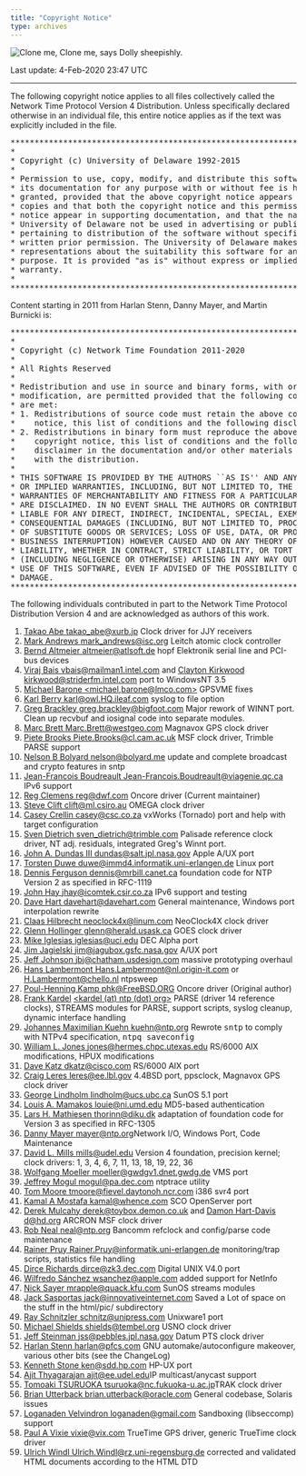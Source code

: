 ```yaml
---
title: "Copyright Notice"
type: archives
---
```


![Clone me,](/archives/pic/sheepb.jpg) Clone me, says Dolly sheepishly.

Last update: 4-Feb-2020 23:47 UTC

* * *

The following copyright notice applies to all files collectively called the Network Time Protocol Version 4 Distribution. Unless specifically declared otherwise in an individual file, this entire notice applies as if the text was explicitly included in the file.

<pre>***********************************************************************
*                                                                     *
* Copyright (c) University of Delaware 1992-2015                      *
*                                                                     *
* Permission to use, copy, modify, and distribute this software and   *
* its documentation for any purpose with or without fee is hereby     *
* granted, provided that the above copyright notice appears in all    *
* copies and that both the copyright notice and this permission       *
* notice appear in supporting documentation, and that the name        *
* University of Delaware not be used in advertising or publicity      *
* pertaining to distribution of the software without specific,        *
* written prior permission. The University of Delaware makes no       *
* representations about the suitability this software for any         *
* purpose. It is provided "as is" without express or implied          *
* warranty.                                                           *
*                                                                     *
***********************************************************************
</pre>

Content starting in 2011 from Harlan Stenn, Danny Mayer, and Martin Burnicki is:

<pre>***********************************************************************
*                                                                     *
* Copyright (c) Network Time Foundation 2011-2020                     *
*                                                                     *
* All Rights Reserved                                                 *
*                                                                     *
* Redistribution and use in source and binary forms, with or without  *
* modification, are permitted provided that the following conditions  *
* are met:                                                            *
* 1. Redistributions of source code must retain the above copyright   *
*    notice, this list of conditions and the following disclaimer.    *
* 2. Redistributions in binary form must reproduce the above          *
*    copyright notice, this list of conditions and the following      *
*    disclaimer in the documentation and/or other materials provided  *
*    with the distribution.                                           *
*                                                                     *
* THIS SOFTWARE IS PROVIDED BY THE AUTHORS ``AS IS'' AND ANY EXPRESS  *
* OR IMPLIED WARRANTIES, INCLUDING, BUT NOT LIMITED TO, THE IMPLIED   *
* WARRANTIES OF MERCHANTABILITY AND FITNESS FOR A PARTICULAR PURPOSE  *
* ARE DISCLAIMED. IN NO EVENT SHALL THE AUTHORS OR CONTRIBUTORS BE    *
* LIABLE FOR ANY DIRECT, INDIRECT, INCIDENTAL, SPECIAL, EXEMPLARY, OR *
* CONSEQUENTIAL DAMAGES (INCLUDING, BUT NOT LIMITED TO, PROCUREMENT   *
* OF SUBSTITUTE GOODS OR SERVICES; LOSS OF USE, DATA, OR PROFITS; OR  *
* BUSINESS INTERRUPTION) HOWEVER CAUSED AND ON ANY THEORY OF          *
* LIABILITY, WHETHER IN CONTRACT, STRICT LIABILITY, OR TORT           *
* (INCLUDING NEGLIGENCE OR OTHERWISE) ARISING IN ANY WAY OUT OF THE   *
* USE OF THIS SOFTWARE, EVEN IF ADVISED OF THE POSSIBILITY OF SUCH    *
* DAMAGE.                                                             *
***********************************************************************
</pre>

The following individuals contributed in part to the Network Time Protocol Distribution Version 4 and are acknowledged as authors of this work.

1.  [Takao Abe <takao_abe@xurb.jp>](mailto:%20takao_abe@xurb.jp) Clock driver for JJY receivers
2.  [Mark Andrews <mark_andrews@isc.org>](mailto:%20mark_andrews@isc.org) Leitch atomic clock controller
3.  [Bernd Altmeier <altmeier@atlsoft.de>](mailto:%20altmeier@atlsoft.de) hopf Elektronik serial line and PCI-bus devices
4.  [Viraj Bais <vbais@mailman1.intel.com>](mailto:%20vbais@mailman1.intel.co) and [Clayton Kirkwood <kirkwood@striderfm.intel.com>](mailto:%20kirkwood@striderfm.intel.com) port to WindowsNT 3.5
5.  [Michael Barone <michael,barone@lmco.com>](mailto:%20michael.barone@lmco.com) GPSVME fixes
6.  [Karl Berry <karl@owl.HQ.ileaf.com>](mailto:%20karl@owl.HQ.ileaf.com) syslog to file option
7.  [Greg Brackley <greg.brackley@bigfoot.com>](mailto:%20greg.brackley@bigfoot.com) Major rework of WINNT port. Clean up recvbuf and iosignal code into separate modules.
8.  [Marc Brett <Marc.Brett@westgeo.com>](mailto:%20Marc.Brett@westgeo.com) Magnavox GPS clock driver
9.  [Piete Brooks <Piete.Brooks@cl.cam.ac.uk>](mailto:%20Piete.Brooks@cl.cam.ac.uk) MSF clock driver, Trimble PARSE support
10.  [Nelson B Bolyard <nelson@bolyard.me>](mailto:%20nelson@bolyard.me) update and complete broadcast and crypto features in sntp
11.  [Jean-Francois Boudreault <Jean-Francois.Boudreault@viagenie.qc.ca>](mailto:%20Jean-Francois.Boudreault@viagenie.qc.ca) IPv6 support
12.  [Reg Clemens <reg@dwf.com>](mailto:%20reg@dwf.com) Oncore driver (Current maintainer)
13.  [Steve Clift <clift@ml.csiro.au>](mailto:%20clift@ml.csiro.au) OMEGA clock driver
14.  [Casey Crellin <casey@csc.co.za>](mailto:%20casey@csc.co.za) vxWorks (Tornado) port and help with target configuration
15.  [Sven Dietrich <sven_dietrich@trimble.com>](mailto:%20Sven_Dietrich@trimble.COM) Palisade reference clock driver, NT adj. residuals, integrated Greg's Winnt port.
16.  [John A. Dundas III <dundas@salt.jpl.nasa.gov>](mailto:%20dundas@salt.jpl.nasa.gov) Apple A/UX port
17.  [Torsten Duwe <duwe@immd4.informatik.uni-erlangen.de>](mailto:%20duwe@immd4.informatik.uni-erlangen.de) Linux port
18.  [Dennis Ferguson <dennis@mrbill.canet.ca>](mailto:%20dennis@mrbill.canet.ca) foundation code for NTP Version 2 as specified in RFC-1119
19.  [John Hay <jhay@icomtek.csir.co.za>](mailto:%20jhay@icomtek.csir.co.za) IPv6 support and testing
20.  [Dave Hart <davehart@davehart.com>](mailto:%20davehart@davehart.com) General maintenance, Windows port interpolation rewrite
21.  [Claas Hilbrecht <neoclock4x@linum.com>](mailto:%20neoclock4x@linum.com) NeoClock4X clock driver
22.  [Glenn Hollinger <glenn@herald.usask.ca>](mailto:%20glenn@herald.usask.ca) GOES clock driver
23.  [Mike Iglesias <iglesias@uci.edu>](mailto:%20iglesias@uci.edu) DEC Alpha port
24.  [Jim Jagielski <jim@jagubox.gsfc.nasa.gov>](mailto:jim@jagubox.gsfc.nasa.gov) A/UX port
25.  [Jeff Johnson <jbj@chatham.usdesign.com>](mailto:%20jbj@chatham.usdesign.com) massive prototyping overhaul
26.  [Hans Lambermont <Hans.Lambermont@nl.origin-it.com>](mailto:%20Hans.Lambermont@nl.origin-it.com) or [<H.Lambermont@chello.nl>](mailto:H.Lambermont@chello.nl) ntpsweep
27.  [Poul-Henning Kamp <phk@FreeBSD.ORG>](mailto:%20phk@FreeBSD.ORG) Oncore driver (Original author)
28.  [Frank Kardel](http://www4.informatik.uni-erlangen.de/%7ekardel) [<kardel (at) ntp (dot) org>](mailto:kardel@ntp.org) PARSE <GENERIC> (driver 14 reference clocks), STREAMS modules for PARSE, support scripts, syslog cleanup, dynamic interface handling
29.  [Johannes Maximilian Kuehn <kuehn@ntp.org>](mailto:kuehn@ntp.org) Rewrote <tt>sntp</tt> to comply with NTPv4 specification, <tt>ntpq saveconfig</tt>
30.  [William L. Jones <jones@hermes.chpc.utexas.edu>](mailto:%20jones@hermes.chpc.utexas.edu) RS/6000 AIX modifications, HPUX modifications
31.  [Dave Katz <dkatz@cisco.com>](mailto:%20dkatz@cisco.com) RS/6000 AIX port
32.  [Craig Leres <leres@ee.lbl.gov>](mailto:%20leres@ee.lbl.gov) 4.4BSD port, ppsclock, Magnavox GPS clock driver
33.  [George Lindholm <lindholm@ucs.ubc.ca>](mailto:%20lindholm@ucs.ubc.ca) SunOS 5.1 port
34.  [Louis A. Mamakos <louie@ni.umd.edu>](mailto:%20louie@ni.umd.edu) MD5-based authentication
35.  [Lars H. Mathiesen <thorinn@diku.dk>](mailto:%20thorinn@diku.dk) adaptation of foundation code for Version 3 as specified in RFC-1305
36.  [Danny Mayer <mayer@ntp.org>](mailto:%20mayer@ntp.org)Network I/O, Windows Port, Code Maintenance
37.  [David L. Mills <mills@udel.edu>](mailto:%20mills@udel.edu) Version 4 foundation, precision kernel; clock drivers: 1, 3, 4, 6, 7, 11, 13, 18, 19, 22, 36
38.  [Wolfgang Moeller <moeller@gwdgv1.dnet.gwdg.de>](mailto:%20moeller@gwdgv1.dnet.gwdg.de) VMS port
39.  [Jeffrey Mogul <mogul@pa.dec.com>](mailto:%20mogul@pa.dec.com) ntptrace utility
40.  [Tom Moore <tmoore@fievel.daytonoh.ncr.com>](mailto:%20tmoore@fievel.daytonoh.ncr.com) i386 svr4 port
41.  [Kamal A Mostafa <kamal@whence.com>](mailto:%20kamal@whence.com) SCO OpenServer port
42.  [Derek Mulcahy <derek@toybox.demon.co.uk>](mailto:%20derek@toybox.demon.co.uk) and [Damon Hart-Davis <d@hd.org>](mailto:%20d@hd.org) ARCRON MSF clock driver
43.  [Rob Neal <neal@ntp.org>](mailto:%20neal@ntp.org) Bancomm refclock and config/parse code maintenance
44.  [Rainer Pruy <Rainer.Pruy@informatik.uni-erlangen.de>](mailto:%20Rainer.Pruy@informatik.uni-erlangen.de) monitoring/trap scripts, statistics file handling
45.  [Dirce Richards <dirce@zk3.dec.com>](mailto:%20dirce@zk3.dec.com) Digital UNIX V4.0 port
46.  [Wilfredo Sánchez <wsanchez@apple.com>](mailto:%20wsanchez@apple.com) added support for NetInfo
47.  [Nick Sayer <mrapple@quack.kfu.com>](mailto:%20mrapple@quack.kfu.com) SunOS streams modules
48.  [Jack Sasportas <jack@innovativeinternet.com>](mailto:%20jack@innovativeinternet.com) Saved a Lot of space on the stuff in the html/pic/ subdirectory
49.  [Ray Schnitzler <schnitz@unipress.com>](mailto:%20schnitz@unipress.com) Unixware1 port
50.  [Michael Shields <shields@tembel.org>](mailto:%20shields@tembel.org) USNO clock driver
51.  [Jeff Steinman <jss@pebbles.jpl.nasa.gov>](mailto:jss@pebbles.jpl.nasa.gov) Datum PTS clock driver
52.  [Harlan Stenn <harlan@pfcs.com>](mailto:%20harlan@pfcs.com) GNU automake/autoconfigure makeover, various other bits (see the ChangeLog)
53.  [Kenneth Stone <ken@sdd.hp.com>](mailto:%20ken@sdd.hp.com) HP-UX port
54.  [Ajit Thyagarajan <ajit@ee.udel.edu>](mailto:%20ajit@ee.udel.edu)IP multicast/anycast support
55.  [Tomoaki TSURUOKA <tsuruoka@nc.fukuoka-u.ac.jp>](mailto:%20tsuruoka@nc.fukuoka-u.ac.jp)TRAK clock driver
56.  [Brian Utterback <brian.utterback@oracle.com>](mailto:%20brian.utterback@oracle.com) General codebase, Solaris issues
57.  [Loganaden Velvindron <loganaden@gmail.com>](mailto:%20loganaden@gmail.com) Sandboxing (libseccomp) support
58.  [Paul A Vixie <vixie@vix.com>](mailto:%20vixie@vix.com) TrueTime GPS driver, generic TrueTime clock driver
59.  [Ulrich Windl <Ulrich.Windl@rz.uni-regensburg.de>](mailto:%20Ulrich.Windl@rz.uni-regensburg.de) corrected and validated HTML documents according to the HTML DTD
